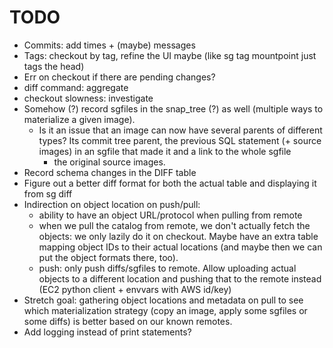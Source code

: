 # TODO

  * Commits: add times + (maybe) messages
  * Tags: checkout by tag, refine the UI maybe (like sg tag mountpoint just tags the head)
  * Err on checkout if there are pending changes?
  * diff command: aggregate
  * checkout slowness: investigate
  * Somehow (?) record sgfiles in the snap_tree (?) as well (multiple ways to materialize a given image).
    * Is it an issue that an image can now have several parents of different types? Its commit tree parent,
      the previous SQL statement (+ source images) in an sgfile that made it and a link to the whole sgfile
      + the original source images.
  * Record schema changes in the DIFF table
  * Figure out a better diff format for both the actual table and displaying it from sg diff
  * Indirection on object location on push/pull:
    * ability to have an object URL/protocol when pulling from remote
    * when we pull the catalog from remote, we don't actually fetch the objects: we only lazily do it on
      checkout. Maybe have an extra table mapping object IDs to their actual locations (and maybe
      then we can put the object formats there, too).
    * push: only push diffs/sgfiles to remote. Allow uploading actual objects to a different location and pushing
      that to the remote instead (EC2 python client + envvars with AWS id/key)
  * Stretch goal: gathering object locations and metadata on pull to see which materialization strategy (copy an image,
    apply some sgfiles or some diffs) is better based on our known remotes.
  * Add logging instead of print statements?
